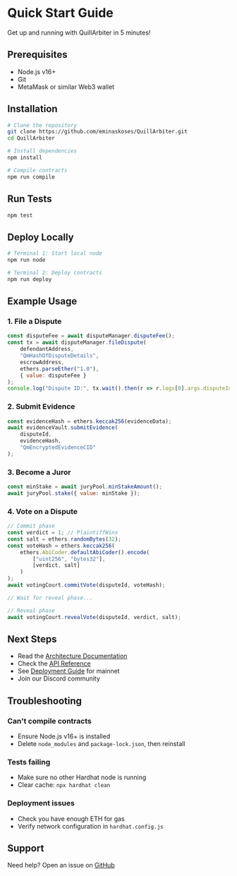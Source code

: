 # Quick Start Guide

Get up and running with QuillArbiter in 5 minutes!

## Prerequisites

- Node.js v16+
- Git
- MetaMask or similar Web3 wallet

## Installation

```bash
# Clone the repository
git clone https://github.com/eminaskoses/QuillArbiter.git
cd QuillArbiter

# Install dependencies
npm install

# Compile contracts
npm run compile
```

## Run Tests

```bash
npm test
```

## Deploy Locally

```bash
# Terminal 1: Start local node
npm run node

# Terminal 2: Deploy contracts
npm run deploy
```

## Example Usage

### 1. File a Dispute

```javascript
const disputeFee = await disputeManager.disputeFee();
const tx = await disputeManager.fileDispute(
    defendantAddress,
    "QmHashOfDisputeDetails",
    escrowAddress,
    ethers.parseEther("1.0"),
    { value: disputeFee }
);
console.log("Dispute ID:", tx.wait().then(r => r.logs[0].args.disputeId));
```

### 2. Submit Evidence

```javascript
const evidenceHash = ethers.keccak256(evidenceData);
await evidenceVault.submitEvidence(
    disputeId,
    evidenceHash,
    "QmEncryptedEvidenceCID"
);
```

### 3. Become a Juror

```javascript
const minStake = await juryPool.minStakeAmount();
await juryPool.stake({ value: minStake });
```

### 4. Vote on a Dispute

```javascript
// Commit phase
const verdict = 1; // PlaintiffWins
const salt = ethers.randomBytes(32);
const voteHash = ethers.keccak256(
    ethers.AbiCoder.defaultAbiCoder().encode(
        ["uint256", "bytes32"],
        [verdict, salt]
    )
);
await votingCourt.commitVote(disputeId, voteHash);

// Wait for reveal phase...

// Reveal phase
await votingCourt.revealVote(disputeId, verdict, salt);
```

## Next Steps

- Read the [Architecture Documentation](ARCHITECTURE.md)
- Check the [API Reference](API.md)
- See [Deployment Guide](DEPLOYMENT.md) for mainnet
- Join our Discord community

## Troubleshooting

### Can't compile contracts
- Ensure Node.js v16+ is installed
- Delete `node_modules` and `package-lock.json`, then reinstall

### Tests failing
- Make sure no other Hardhat node is running
- Clear cache: `npx hardhat clean`

### Deployment issues
- Check you have enough ETH for gas
- Verify network configuration in `hardhat.config.js`

## Support

Need help? Open an issue on [GitHub](https://github.com/eminaskoses/QuillArbiter/issues)

